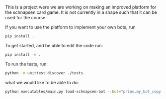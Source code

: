 
This is a project were we are working on making an improved platform for the schnapsen card game.
It is not currently in a shape such that it can be used for the course.


If you want to use the platform to implement your own bots, run

```bash
pip install .
```

To get started, and be able to edit the code run:

```bash
pip install -e .
```

To run the tests, run:

```sh
python -m unittest discover ./tests
```


what we would like to be able to do:

```bash
python executables/main.py load-schnapsen-bot --bot="prins.my_bot_copy.my_rand 1000 5"  --bot="prins.my_bot.rand 1000 5"
```

